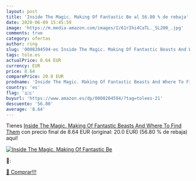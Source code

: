 ```yaml
---
layout: post
title: 'Inside The Magic. Making Of Fantastic Be al 56.80 % de rebaja'
date: 2020-06-09 15:45:59
image: 'https://m.media-amazon.com/images/I/61rIhi4CaTL._SL200_.jpg'
comments: true
category: ofertas
author: ring
slug: '0008204594-es Inside The Magic. Making Of Fantastic Beasts And Where To...'
tags: tole.es
actualPrice: 8.64 EUR
currency: EUR
price: 8.64
comparePrice: 20.0 EUR
prodname: 'Inside The Magic. Making Of Fantastic Beasts And Where To Find Them'
country: 'es'
flag: '🇪🇸'
buyurl: 'https://www.amazon.es/dp/0008204594/?tag=tolees-21'
descuento: '56.80'
average: '8.64'
---
```


Tienes [Inside The Magic. Making Of Fantastic Beasts And Where To Find Them](https://www.amazon.es/dp/0008204594/?tag=tolees-21) con precio final de  8.64 EUR (original: 20.0 EUR) (56.80 %  de rebaja) aqui!

[![Inside The Magic. Making Of Fantastic Be](https://m.media-amazon.com/images/I/61rIhi4CaTL._SL200_.jpg)](https://www.amazon.es/dp/0008204594/?tag=tolees-21)

🔎:


[🛒 Comprar!!!](https://www.amazon.es/dp/0008204594/?tag=tolees-21)
